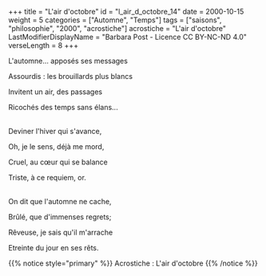 +++
title = "L'air d'octobre"
id = "l_air_d_octobre_14"
date = 2000-10-15
weight = 5
categories = ["Automne", "Temps"]
tags = ["saisons", "philosophie", "2000", "acrostiche"]
acrostiche = "L'air d'octobre"
LastModifierDisplayName = "Barbara Post - Licence CC BY-NC-ND 4.0"
verseLength = 8
+++

L'automne... apposés ses messages

Assourdis : les brouillards plus blancs

Invitent un air, des passages

Ricochés des temps sans élans...

 \
Deviner l'hiver qui s'avance,

Oh, je le sens, déjà me mord,

Cruel, au cœur qui se balance

Triste, à ce requiem, or.

 \
On dit que l'automne ne cache,

Brûlé, que d'immenses regrets;

Rêveuse, je sais qu'il m'arrache

Etreinte du jour en ses rêts.

{{% notice style="primary" %}}
Acrostiche : L'air d'octobre
{{% /notice %}}

